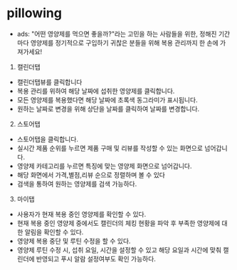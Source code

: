 # pillowing

- ads: "어떤 영양제를 먹으면 좋을까?"라는 고민을 하는 사람들을 위한, 정해진 기간마다 영양제를 정기적으로 구입하기 귀찮은 분들을 위해 복용 관리까지 한 손에 가져가세요!

1. 캘린더탭
- 캘린더탭뷰를 클릭합니다
- 복용 관리를 위하여 해당 날짜에 섭취한 영양제를 클릭합니다.
- 모든 영양제를 복용했다면 해당 날짜에 초록색 동그라미가 표시됩니다.
- 원하는 날짜로 변경을 위해 상단을 날짜를 클릭하여 날짜를 변경합니다. 
 
2. 스토어탭
- 스토어탭을 클릭합니다.
- 실시간 제품 순위를 누르면 제품 구매 및 리뷰를 작성할 수 있는 화면으로 넘어갑니다.
- 영양제 카테고리를 누르면 특징에 맞는 영양제 화면으로 넘어갑니다.
- 해당 화면에서 가격,별점,리뷰 순으로 정렬하며 볼 수 있다
- 검색을 통하여 원하는 영양제를 검색 가능하다.

3. 마이탭
- 사용자가 현재 복용 중인 영양제를 확인할 수 있다.
- 현재 복용 중인 영양제 중에서도 캘린더의 체킹 현황을 파악 후 부족한 영양제에 대한 알림을 확인할 수 있다.
- 영양제 복용 중단 및 루틴 수정을 할 수 있다.
- 영양제 루틴 수정 시, 섭취 요일, 시간을 설정할 수 있고 해당 요일과 시간에 맞춰 캘린더에 반영되고 푸시 알람 설정여부도 확인 가능하다.

